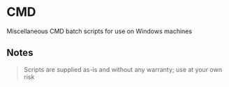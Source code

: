 # CMD
Miscellaneous CMD batch scripts for use on Windows machines
## Notes
> Scripts are supplied as-is and without any warranty; use at your own risk
